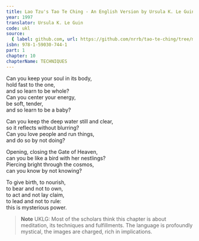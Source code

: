 ```yaml
---
title: Lao Tzu's Tao Te Ching - An English Version by Ursula K. Le Guin
year: 1997
translator: Ursula K. Le Guin
code: ukl
source:
  { label: github.com, url: https://github.com/nrrb/tao-te-ching/tree/master }
isbn: 978-1-59030-744-1
part: 1
chapter: 10
chapterName: TECHNIQUES
---
```


Can you keep your soul in its body,  
hold fast to the one,  
and so learn to be whole?  
Can you center your energy,  
be soft, tender,  
and so learn to be a baby?

Can you keep the deep water still and clear,  
so it reflects without blurring?  
Can you love people and run things,  
and do so by not doing?

Opening, closing the Gate of Heaven,  
can you be like a bird with her nestlings?  
Piercing bright through the cosmos,  
can you know by not knowing?

To give birth, to nourish,  
to bear and not to own,  
to act and not lay claim,  
to lead and not to rule:  
this is mysterious power.

> **Note** UKLG: Most of the scholars think this chapter is about meditation, its techniques and fulfillments. The language is profoundly mystical, the images are charged, rich in implications.
